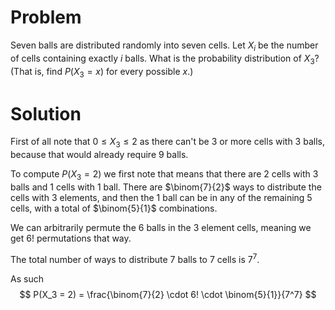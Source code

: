 # Problem
Seven balls are distributed randomly into seven cells. Let $X_i$ be the number of cells containing exactly $i$ balls. What is the probability distribution of $X_3$? (That is, find $P(X_3 = x)$ for every possible $x$.)

# Solution
First of all note that $0 \leq X_3 \leq 2$ as there can't be $3$ or more cells with $3$ balls, because that would already require 9 balls.

To compute $P(X_3 = 2)$ we first note that means that there are $2$ cells with 3 balls and $1$ cells with 1 ball. There are $\binom{7}{2}$ ways to distribute the cells with $3$ elements, and then the $1$ ball can be in any of the remaining $5$ cells, with a total of $\binom{5}{1}$ combinations.

We can arbitrarily permute the $6$ balls in the $3$ element cells, meaning we get $6!$ permutations that way.

The total number of ways to distribute $7$ balls to $7$ cells is $7^7$.

As such
$$
P(X_3 = 2) = \frac{\binom{7}{2} \cdot 6! \cdot \binom{5}{1}}{7^7}
$$